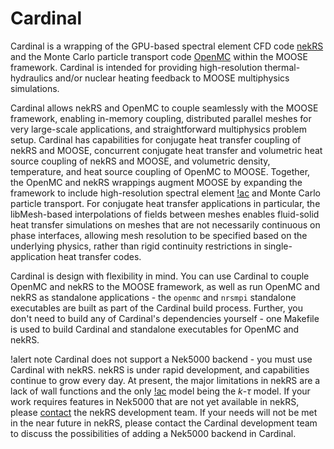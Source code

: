 # Cardinal

Cardinal is a wrapping of the GPU-based spectral element CFD code
[nekRS](https://github.com/Nek5000/nekRS) and the Monte Carlo particle
transport code [OpenMC](https://github.com/openmc-dev/openmc) within the
MOOSE framework. Cardinal is intended for providing high-resolution
thermal-hydraulics and/or nuclear heating feedback to MOOSE multiphysics
simulations.

Cardinal allows nekRS and OpenMC to couple seamlessly with the MOOSE framework,
enabling in-memory coupling, distributed parallel meshes for very large-scale
applications, and straightforward multiphysics problem setup. Cardinal has
capabilities for conjugate heat transfer coupling of nekRS and MOOSE, concurrent
conjugate heat transfer and volumetric heat source coupling of nekRS and MOOSE,
and volumetric density, temperature, and heat source coupling of OpenMC to MOOSE.
Together, the OpenMC and nekRS wrappings augment MOOSE
by expanding the framework to include high-resolution spectral element [!ac](CFD) and Monte Carlo
particle transport. For conjugate heat transfer applications in particular,
the libMesh-based interpolations of fields between meshes enables fluid-solid
heat transfer simulations on meshes that are not necessarily continuous on phase
interfaces, allowing mesh resolution to be specified based on the underlying physics,
rather than rigid continuity restrictions in single-application heat transfer codes.

Cardinal is design with flexibility in mind. You can use Cardinal to couple
OpenMC and nekRS to the MOOSE framework, as well as run OpenMC and nekRS as standalone
applications - the `openmc` and `nrsmpi` standalone executables are built as part of
the Cardinal build process. Further, you don't need to build any of Cardinal's
dependencies yourself - one Makefile is used to build Cardinal and standalone
executables for OpenMC and nekRS.

!alert note
Cardinal does not support a Nek5000 backend - you must use Cardinal with nekRS.
nekRS is under rapid development, and capabilities continue to grow every day.
At present, the major limitations in nekRS are a lack of wall functions and
the only [!ac](RANS) model being the $k$-$\tau$ model. If your work requires features
in Nek5000 that are not yet available in nekRS, please [contact](https://github.com/Nek5000/nekRS/discussions)
 the nekRS development team. If your needs will not be met in the near future
in nekRS, please contact the Cardinal development team to discuss the possibilities
of adding a Nek5000 backend in Cardinal.
